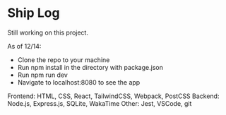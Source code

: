 # Ship Log

Still working on this project.

As of 12/14:
- Clone the repo to your machine
- Run npm install in the directory with package.json
- Run npm run dev
- Navigate to localhost:8080 to see the app

Frontend: HTML, CSS, React, TailwindCSS, Webpack, PostCSS
Backend: Node.js, Express.js, SQLite, WakaTime
Other: Jest, VSCode, git
